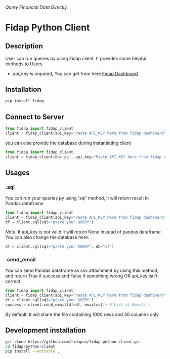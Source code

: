 ###### Query Financial Data Directly.
# Fidap Python Client
## Description
User can run queries by using Fidap client. It provides some helpful methods to Users.
- api_key is required, You can get from here [Fidap Dashboard](http://dashboard.fidap.co)
## Installation
```bash
pip install fidap
```
## Connect to Server
```python
from fidap import fidap_client
client = fidap_client(api_key="Paste API_KEY here from fidap dashboard")
```
you can also provide the database during instantiating client
```python
from fidap import fidap_client
client = fidap_client(db='pg', api_key="Paste API_KEY here from fidap dashboard")
```
## Usages
### .sql
You can run your queries py using 'sql' method, it will return result in Pandas dataframe
```python
from fidap import fidap_client
client = fidap_client(api_key="Paste API_KEY here from fidap dashboard")
df = client.sql(sql="paste your QUERY")
```
*Note:* If api_key is not valid it will return None instead of pandas dataframe
You can also change the database here.
```python
df = client.sql(sql="paste your QUERY", db="sf")
```
### .send_email
You can send Pandas dataframe as csv attachment by using this method, and return True if success and False if something wrong OR api_key isn't correct 
```python
from fidap import fidap_client
client = fidap_client(api_key="Paste API_KEY here from fidap dashboard")
df = client.sql(sql="paste your QUERY")
success = client.send_email(df=df, emails=[]) #'List of Emails')
```
By default, it will share the file containing 1000 rows and 30 columns only

## Development installation
```bash
git clone https://github.com/fidapco/fidap-python-client.git
cd fidap-python-client
pip install --editable .
```